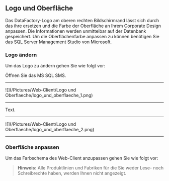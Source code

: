 ## Logo und Oberfläche

Das DataFactory-Logo am oberen rechten Bildschirmrand lässt sich durch das ihre ersetzen und die Farbe der Oberfläche an Ihrem Corporate Design anpassen. Die Informationen werden unmittelbar auf der Datenbank gespeichert. Um die Oberflächenfarbe anpassen zu können benötigen Sie das SQL Server Management Studio von Microsoft.

### Logo ändern

Um das Logo zu ändern gehen Sie wie folgt vor:

Öffnen Sie das MS SQL SMS.

---
![](/Pictures/Web-Client/Logo und Oberflaeche/logo_und_oberflaeche_1.png)

---

Text.

---
![](/Pictures/Web-Client/Logo und Oberflaeche/logo_und_oberflaeche_2.png)

---

### Oberfläche anpassen

Um das Farbschema des Web-Client anzupassen gehen Sie wie folgt vor:

>**Hinweis:** Alle Produktlinien und Fabriken für die Sie weder Lese- noch Schreibrechte haben, werden Ihnen nicht angezeigt.
